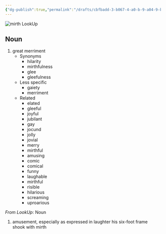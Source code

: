 ```yaml
---
{"dg-publish":true,"permalink":"/drafts/cbfbadd-3-b067-4-a0-b-9-a04-9-bc-0-f84621-a4/","dgHomeLink":true,"dgPassFrontmatter":false}
---
```



![mirth LookUp](https://i.snap.as/bdsyBkGQ.png)


## Noun

1. great merriment
	- Synonyms
		- hilarity
		- mirthfulness
		- glee
		- gleefulness
	- Less specific
		- gaiety
		- merriment
	- Related
		- elated
		- gleeful
		- joyful
		- jubilant
		- gay
		- jocund
		- jolly
		- jovial
		- merry
		- mirthful
		- amusing
		- comic
		- comical
		- funny
		- laughable
		- mirthful
		- risible
		- hilarious
		- screaming
		- uproarious

*From LookUp*:
Noun
1.	amusement, especially as expressed in laughter
his six-foot frame shook with mirth